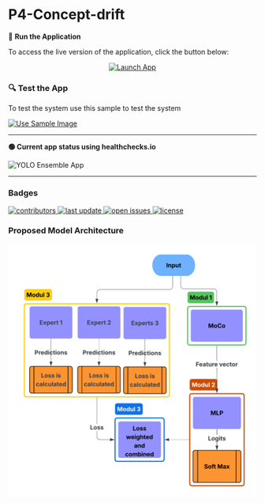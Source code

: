 # P4-Concept-drift

🚀 **Run the Application** 

To access the live version of the application, click the button below:

<div style="text-align: center;">
  <a href="http://56.228.4.93:8000/">
    <img src="https://img.shields.io/badge/Launch_App-Now-green?logo=fastapi&style=for-the-badge" alt="Launch App" />
  </a>
</div>

### 🔍 Test the App

To test the system use this sample to test the system

[![Use Sample Image](https://img.shields.io/badge/use-sample_image-blue)](https://raw.githubusercontent.com/T4t00N/P4-Concept-drift/develop/misc/sample_image.jpg)


---



**🟢 Current app status using healthchecks.io** 

![YOLO Ensemble App](https://healthchecks.io/b/2/56b02c9d-d5a4-4db8-9646-e1845dff1d0c.svg)


---

### Badges

<p>
  <a href="https://github.com/T4t00N/P4-Concept-drift/graphs/contributors">
    <img src="https://img.shields.io/github/contributors/T4t00N/P4-Concept-drift" alt="contributors" />
  </a>
  <a href="https://github.com/T4t00N/P4-Concept-drift/commits">
    <img src="https://img.shields.io/github/last-commit/T4t00N/P4-Concept-drift" alt="last update" />
  </a>
  <a href="https://github.com/T4t00N/P4-Concept-drift/issues">
    <img src="https://img.shields.io/github/issues/T4t00N/P4-Concept-drift" alt="open issues" />
  </a>
  <a href="https://github.com/T4t00N/P4-Concept-drift/blob/main/LICENSE">
    <img src="https://img.shields.io/github/license/T4t00N/P4-Concept-drift.svg" alt="license" />
  </a>
</p>

### Proposed Model Architecture

<div align="center"> 
  <img src="misc/baseline_architecture.png" alt="Architecture Diagram" />
</div>




